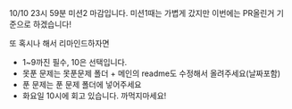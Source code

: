 10/10 23시 59분 미션2 마감입니다. 미션1때는 가볍게 갔지만 이번에는 PR올린거 기준으로 하겠습니다!

또 혹시나 해서 리마인드하자면
- 1~9까진 필수, 10은 선택입니다.
- 못푼 문제는 못푼문제 폴더 + 메인의 readme도 수정해서 올려주세요(날짜포함)
- 푼 문제는 푼 문제 폴더에 넣어주세요
- 화요일 10시에 회고 있습니다. 까먹지마세요!
